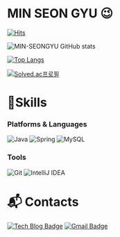 # MIN SEON GYU 😉

[![Hits](https://hits.seeyoufarm.com/api/count/incr/badge.svg?url=https%3A%2F%2Fgithub.com%2Fmin-seon-gyu&count_bg=%239FBDFB&title_bg=%23555555&icon=&icon_color=%23E7E7E7&title=hits&edge_flat=false)](https://hits.seeyoufarm.com)

![MIN-SEONGYU GitHub stats](https://github-readme-stats.vercel.app/api?username=gcael@naver.com&show_icons=true)

[![Top Langs](https://github-readme-stats.vercel.app/api/top-langs/?username=anuraghazra)](https://github.com/min-seon-gyu)

[![Solved.ac프로필](http://mazassumnida.wtf/api/v2/generate_badge?boj=jhaksd)](https://solved.ac/jhaksd)
# 💪Skills
### Platforms & Languages
![Java](https://img.shields.io/badge/Java-007396.svg?&style=for-the-badge&logo=Java&logoColor=white)
![Spring](https://img.shields.io/badge/Spring-6DB33F.svg?&style=for-the-badge&logo=Spring&logoColor=white)
![MySQL](https://img.shields.io/badge/MySQL-4479A1.svg?&style=for-the-badge&logo=MySQL&logoColor=white)

### Tools
![Git](https://img.shields.io/badge/Git-F05032.svg?&style=for-the-badge&logo=Git&logoColor=white)
![IntelliJ IDEA](https://img.shields.io/badge/IntelliJ%20IDEA-000000.svg?&style=for-the-badge&logo=IntelliJ%20IDEA&logoColor=white)

 
# :mailbox_with_mail: Contacts
[![Tech Blog Badge](http://img.shields.io/badge/-Tech%20blog-black?style=flat-square&logo=github&link=https://velog.io/@gcael/)](https://velog.io/@gcael/)
[![Gmail Badge](https://img.shields.io/badge/Gmail-d14836?style=flat-square&logo=Gmail&logoColor=white&link=mailto:minseongyu26@gmail.com)](mailto:minseongyu26@gmail.com)
